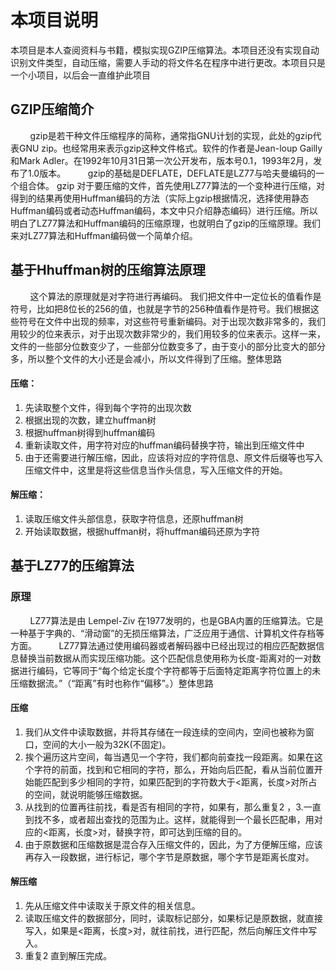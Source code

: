 # 本项目说明

本项目是本人查阅资料与书籍，模拟实现GZIP压缩算法。本项目还没有实现自动识别文件类型，自动压缩，需要人手动的将文件名在程序中进行更改。本项目只是一个小项目，以后会一直维护此项目

## GZIP压缩简介

        gzip是若干种文件压缩程序的简称，通常指GNU计划的实现，此处的gzip代表GNU zip。也经常用来表示gzip这种文件格式。软件的作者是Jean-loup Gailly和Mark Adler。在1992年10月31日第一次公开发布，版本号0.1，1993年2月，发布了1.0版本。
        gzip的基础是DEFLATE，DEFLATE是LZ77与哈夫曼编码的一个组合体。 gzip 对于要压缩的文件，首先使用LZ77算法的一个变种进行压缩，对得到的结果再使用Huffman编码的方法（实际上gzip根据情况，选择使用静态Huffman编码或者动态Huffman编码，本文中只介绍静态编码）进行压缩。所以明白了LZ77算法和Huffman编码的压缩原理，也就明白了gzip的压缩原理。我们来对LZ77算法和Huffman编码做一个简单介绍。

## 基于Hhuffman树的压缩算法原理

        这个算法的原理就是对字符进行再编码。 我们把文件中一定位长的值看作是符号，比如把8位长的256的值，也就是字节的256种值看作是符号。我们根据这些符号在文件中出现的频率，对这些符号重新编码。对于出现次数非常多的，我们用较少的位来表示，对于出现次数非常少的，我们用较多的位来表示。这样一来，文件的一些部分位数变少了，一些部分位数变多了，由于变小的部分比变大的部分多，所以整个文件的大小还是会减小，所以文件得到了压缩。整体思路

#### 压缩：

1. 先读取整个文件，得到每个字符的出现次数
2. 根据出现的次数，建立huffman树
3. 根据huffman树得到huffman编码
4. 重新读取文件，用字符对应的huffman编码替换字符，输出到压缩文件中
5. 由于还需要进行解压缩，因此，应该将对应的字符信息、原文件后缀等也写入压缩文件中，这里是将这些信息当作头信息，写入压缩文件的开始。

#### 解压缩：

1. 读取压缩文件头部信息，获取字符信息，还原huffman树
2. 开始读取数据，根据huffman树，将huffman编码还原为字符

## 基于LZ77的压缩算法

### 原理

        LZ77算法是由 Lempel-Ziv 在1977发明的，也是GBA内置的压缩算法。它是一种基于字典的、“滑动窗”的无损压缩算法，广泛应用于通信、计算机文件存档等方面。
        LZ77算法通过使用编码器或者解码器中已经出现过的相应匹配数据信息替换当前数据从而实现压缩功能。这个匹配信息使用称为长度-距离对的一对数据进行编码，它等同于“每个给定长度个字符都等于后面特定距离字符位置上的未压缩数据流。”（“距离”有时也称作“偏移”。）整体思路

#### 压缩

1. 我们从文件中读取数据，并将其存储在一段连续的空间内，空间也被称为窗口，空间的大小一般为32K(不固定)。
2. 挨个遍历这片空间，每当遇见一个字符，我们都向前查找一段距离。如果在这个字符的前面，找到和它相同的字符，那么，开始向后匹配，看从当前位置开始能匹配到多少相同的字符，如果匹配到的字符数大于<距离，长度>对所占的空间，就说明能够压缩数据。
3. 从找到的位置再往前找，看是否有相同的字符，如果有，那么重复2 ，3.一直到找不多，或者超出查找的范围为止。这样，就能得到一个最长匹配串，用对应的<距离，长度>对，替换字符，即可达到压缩的目的。
4. 由于原数据和压缩数据是混合存入压缩文件的，因此，为了方便解压缩，应该再存入一段数据，进行标记，哪个字节是原数据，哪个字节是距离长度对。

#### 解压缩

1. 先从压缩文件中读取关于原文件的相关信息。
2. 读取压缩文件的数据部分，同时，读取标记部分，如果标记是原数据，就直接写入，如果是<距离，长度>对，就往前找，进行匹配，然后向解压文件中写入。
3. 重复2 直到解压完成。






